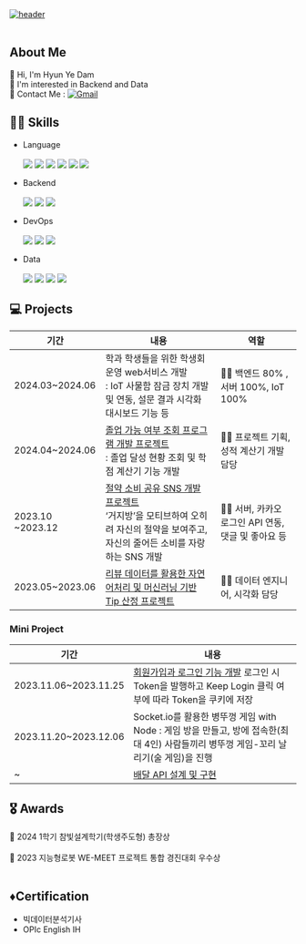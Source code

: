 <a href="https://github.com/yedamhy" target="_blank">
  <img src="https://github.com/user-attachments/assets/0810396f-0b0c-4a6f-8d49-a2ba999d0333" alt="header">
</a>
<br></br>

<h2>About Me</h2>
👋 Hi, I'm Hyun Ye Dam <br>
🤔 I'm interested in Backend and Data <br>
📧 Contact Me : 
<a href="mailto:yeadalm04@gmail.com">
  <img src="https://img.shields.io/badge/Gmail-EA4335?style=flat&logo=Gmail&logoColor=white" alt="Gmail">
</a>


<h2>👩‍💻 Skills</h2>
  
- Language <br><br>
  <img src = "https://img.shields.io/badge/Java-ED8B00?style=for-the-badge&logo=openjdk&logoColor=white">
  <img src = "https://img.shields.io/badge/Python-3776AB?style=for-the-badge&logo=python&logoColor=white">
  <img src = "https://img.shields.io/badge/JavaScript-F7DF1E?style=for-the-badge&logo=JavaScript&logoColor=white">
  <img src=  "https://img.shields.io/badge/R-276DC3?style=for-the-badge&logo=R&logoColor=white"/> 
  <img src = "https://img.shields.io/badge/HTML-DB7093?style=for-the-badge&logo=html5&logoColor=white">
  <img src = "https://img.shields.io/badge/CSS-D83B01?&style=for-the-badge&logo=css3&logoColor=white"><br/>   

- Backend <br><br>
  <img src = "https://img.shields.io/badge/SpringBoot-6DB33F?style=for-the-badge&logo=spring boot&logoColor=white">
  <img  src ="https://img.shields.io/badge/MySQL-4479A1.svg?&style=for-the-badge&logo=MYSQL&logoColor=white"/>
  <img src ="https://img.shields.io/badge/Node.js-43853D?style=for-the-badge&logo=node.js&logoColor=white">
  
- DevOps <br><br>
  <img src ="https://img.shields.io/badge/AWS-%23FF9900.svg?style=for-the-badge&logo=amazon-aws&logoColor=white">
  <img src = "https://img.shields.io/badge/Google_Cloud-4285F4?style=for-the-badge&logo=google-cloud&logoColor=white">
  <img src = "https://img.shields.io/badge/github%20actions-%232671E5.svg?style=for-the-badge&logo=githubactions&logoColor=white">

- Data <br><br>
  <img src="https://img.shields.io/badge/Google Colab-F9AB00?style=flat&logo=Google Colab&logoColor=white"/>
  <img src="https://img.shields.io/badge/Jupyter-F37626?style=flat&logo=Jupyter&logoColor=white"/>
  <img src="https://img.shields.io/badge/Anaconda-44A833?style=flat&logo=Anaconda&logoColor=white"/>
  <img src="https://img.shields.io/badge/scikit-learn-F7931E?style=flat&logo=scikit-learn&logoColor=white"/>

<h2>💻 Projects </h2>

| 기간 | 내용 | 역할 |
| --- | --- | --- |
| 2024.03~2024.06 | 학과 학생들을 위한 학생회 운영 web서비스 개발<br> : IoT 사물함 잠금 장치 개발 및 연동, 설문 결과 시각화 대시보드 기능 등 | 🙋‍♀️ 백엔드 80% , 서버 100%, IoT 100% |
| 2024.04~2024.06 | <a href = "https://github.com/yedamhy/KW-Graduation"> 졸업 가능 여부 조회 프로그램 개발 프로젝트</a><br> : 졸업 달성 현황 조회 및 학점 계산기 기능 개발 | 🙋‍♀️ 프로젝트 기획, 성적 계산기 개발 담당 | 
| 2023.10 ~2023.12 | <a href = "https://github.com/yedamhy/savemoney">절약 소비 공유 SNS 개발 프로젝트<a/> <br> ‘거지방’을 모티브하여 오히려 자신의 절약을 보여주고, 자신의 줄어든 소비를 자랑하는 SNS 개발  | 🙋‍♀️ 서버, 카카오 로그인 API 연동, 댓글 및 좋아요 등 |
| 2023.05~2023.06 | <a href = "https://github.com/yedamhy/NLP_project"> 리뷰 데이터를 활용한 자연어처리 및 머신러닝 기반 Tip 산정 프로젝트 | 🙋‍♀️ 데이터 엔지니어, 시각화 담당 |

<h3>Mini Project</h3>

| 기간 | 내용 |
| --- | --- |
| 2023.11.06~2023.11.25| <a href = "https://github.com/yedamhy/LoginAndJoin">회원가입과 로그인 기능 개발</a> 로그인 시 Token을 발행하고 Keep Login 클릭 여부에 따라 Token을 쿠키에 저장 |
| 2023.11.20~2023.12.06 | Socket.io를 활용한 병뚜껑 게임 with Node : 게임 방을 만들고, 방에 접속한(최대 4인) 사람들끼리 병뚜껑 게임-꼬리 날리기(술 게임)을 진행 |
| ~ | <a href = "https://github.com/yedamhy/DeliveryAPI"> 배달 API 설계 및 구현 </a> |

<h2>🎖️ Awards </h2>
🥇 2024 1학기 참빛설계학기(학생주도형) 총장상<br><br>
🥉 2023 지능형로봇 WE-MEET 프로젝트 통합 경진대회 우수상 
<br><br>
<h2> ♦️Certification</h2>

- 빅데이터분석기사
- OPIc English IH
<!--
**yedamhy/yedamhy** is a ✨ _special_ ✨ repository because its `README.md` (this file) appears on your GitHub profile.

Here are some ideas to get you started:

- 🔭 I’m currently working on ...
- 🌱 I’m currently learning ...
- 👯 I’m looking to collaborate on ...
- 🤔 I’m looking for help with ...
- 💬 Ask me about ...
- 📫 How to reach me: ...
- 😄 Pronouns: ...
- ⚡ Fun fact: ...
-->

